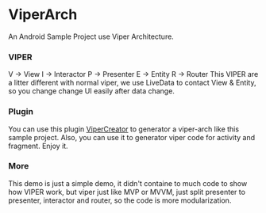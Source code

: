 # ViperArch

An Android Sample Project use Viper Architecture.

### VIPER

V -> View
I -> Interactor
P -> Presenter
E -> Entity
R -> Router
This VIPER are a litter different with normal viper, we use LiveData to contact View & Entity, so you change change UI easily after data change.

### Plugin

You can use this plugin [ViperCreator](https://github.com/ZoroRe/ViperCreator) to generator a viper-arch like this sample project. Also, you can use it to generator viper code for activity and fragment. Enjoy it.

### More

This demo is just a simple demo, it didn't containe to much code to show how VIPER work, but viper just like MVP or MVVM, just split presenter to presenter, interactor and router, so the code is more modularization.
